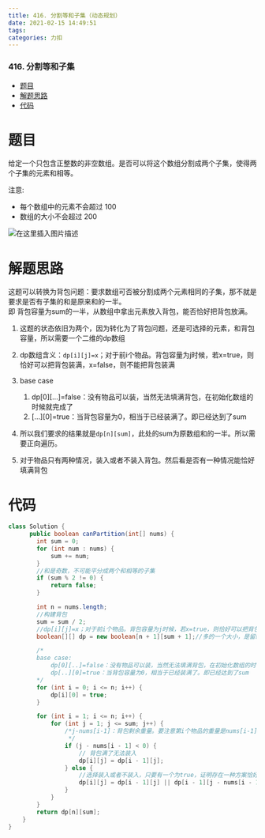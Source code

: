 ```yaml
---
title: 416. 分割等和子集（动态规划）
date: 2021-02-15 14:49:51
tags: 
categories: 力扣
---
```


<!--more-->

### 416\. 分割等和子集

- [题目](#_2)
- [解题思路](#_12)
- [代码](#_23)

# 题目

给定一个只包含正整数的非空数组。是否可以将这个数组分割成两个子集，使得两个子集的元素和相等。

注意:

- 每个数组中的元素不会超过 100
- 数组的大小不会超过 200

![在这里插入图片描述](https://img-blog.csdnimg.cn/20210215143444771.png?x-oss-process=image/watermark,type_ZmFuZ3poZW5naGVpdGk,shadow_10,text_aHR0cHM6Ly9ibG9nLmNzZG4ubmV0L3FxXzIxMDQwNTU5,size_16,color_FFFFFF,t_70)

# 解题思路

这题可以转换为背包问题：要求数组可否被分割成两个元素相同的子集，那不就是要求是否有子集的和是原来和的一半。  
即 背包容量为sum的一半，从数组中拿出元素放入背包，能否恰好把背包放满。

1.  这题的状态依旧为两个，因为转化为了背包问题，还是可选择的元素，和背包容量，所以需要一个二维的dp数组

2.  dp数组含义：`dp[i][j]=x`；对于前i个物品。背包容量为j时候，若x=true，则恰好可以把背包装满，x=false，则不能把背包装满

3.  base case

    1.  dp\[0\]\[…\]=false：没有物品可以装，当然无法填满背包，在初始化数组的时候就完成了
    2.  \[…\]\[0\]=true：当背包容量为0，相当于已经装满了。即已经达到了sum

4.  所以我们要求的结果就是`dp[n][sum]`，此处的sum为原数组和的一半。所以需要正向遍历。

5.  对于物品只有两种情况，装入或者不装入背包。然后看是否有一种情况能恰好填满背包

# 代码

```java
class Solution {
      public boolean canPartition(int[] nums) {
        int sum = 0;
        for (int num : nums) {
            sum += num;
        }
        //和是奇数，不可能平分成两个和相等的子集
        if (sum % 2 != 0) {
            return false;
        }

        int n = nums.length;
        //构建背包
        sum = sum / 2;
        //dp[i][j]=x；对于前i个物品。背包容量为j时候，若x=true，则恰好可以把背包装满，x=false，则不能把背包装满
        boolean[][] dp = new boolean[n + 1][sum + 1];//多的一个大小，是留给base case的

        /*
        base case:
            dp[0][..]=false：没有物品可以装，当然无法填满背包，在初始化数组的时候就完成了
            dp[..][0]=true：当背包容量为0，相当于已经装满了。即已经达到了sum
        */
        for (int i = 0; i <= n; i++) {
            dp[i][0] = true;
        }

        for (int i = 1; i <= n; i++) {
            for (int j = 1; j <= sum; j++) {
                /*j-nums[i-1]：背包剩余重量。要注意第i个物品的重量是nums[i-1]，因为i是从1开始的(因为i=0,j=0留给了base case)，而数组的索引是从0开始的。
                 */
                if (j - nums[i - 1] < 0) {
                    // 背包满了无法装入
                    dp[i][j] = dp[i - 1][j];
                } else {
                    //选择装入或者不装入，只要有一个为true，证明存在一种方案恰好装满背包
                    dp[i][j] = dp[i - 1][j] || dp[i - 1][j - nums[i - 1]];
                }
            }
        }
        return dp[n][sum];
    }
}
```